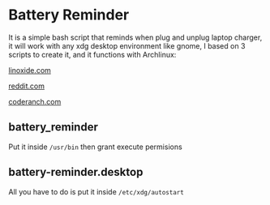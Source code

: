 # Battery Reminder

It is a simple bash script that reminds when plug and unplug laptop charger, it will work with any xdg desktop environment like gnome, I based on 3 scripts to create it, and it functions with Archlinux:

[linoxide.com](https://linoxide.com/linux-how-to/remind-unplug-charging-laptop-arch-linux/)

[reddit.com](https://www.reddit.com/r/archlinux/comments/6ld2m9/made_this_little_script_to_check_the_battery/)

[coderanch.com](https://coderanch.com/t/634780/os/Script-run-xdg-autostart)

## battery_reminder

Put it inside `/usr/bin` then grant execute permisions

## battery-reminder.desktop

All you have to do is put it inside `/etc/xdg/autostart`